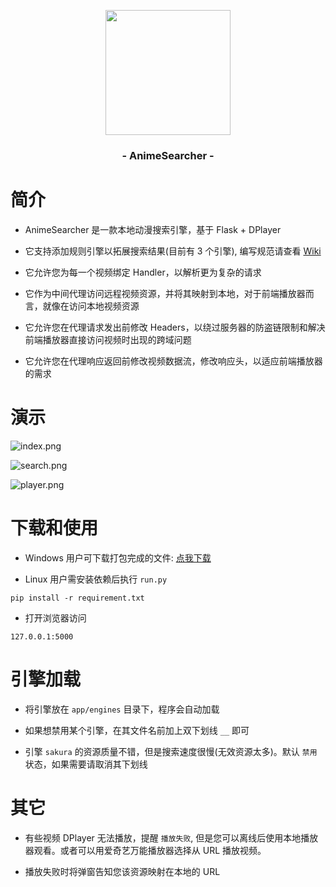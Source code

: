 <p align="center"><img src="http://img03.sogoucdn.com/app/a/100520146/798A9149A43079106F96F2AE7F314779" width="200"></p>
<h3 align="center">- AnimeSearcher -</h3>
 
# 简介  
- AnimeSearcher 是一款本地动漫搜索引擎，基于 Flask + DPlayer  

- 它支持添加规则引擎以拓展搜索结果(目前有 3 个引擎), 编写规范请查看 [Wiki](https://github.com/zaxtyson/AnimeSearcher/wiki)  

- 它允许您为每一个视频绑定 Handler，以解析更为复杂的请求

- 它作为中间代理访问远程视频资源，并将其映射到本地，对于前端播放器而言，就像在访问本地视频资源

- 它允许您在代理请求发出前修改 Headers，以绕过服务器的防盗链限制和解决前端播放器直接访问视频时出现的跨域问题

- 它允许您在代理响应返回前修改视频数据流，修改响应头，以适应前端播放器的需求

# 演示

![index.png](http://img03.sogoucdn.com/app/a/100520146/332EEC17EBAAE98F698BA8822A36CC39)

![search.png](http://img04.sogoucdn.com/app/a/100520146/38D1C370026C5B3E0C44C9ACCAFE192D)

![player.png](http://img01.sogoucdn.com/app/a/100520146/22BD2AEA7D16A0045465AB2C0AD38D82)

# 下载和使用

- Windows 用户可下载打包完成的文件: [点我下载](https://www.lanzous.com/b0f19w6aj)

- Linux 用户需安装依赖后执行 `run.py`
```
pip install -r requirement.txt
```

- 打开浏览器访问
```
127.0.0.1:5000
```

# 引擎加载

- 将引擎放在 `app/engines` 目录下，程序会自动加载

- 如果想禁用某个引擎，在其文件名前加上双下划线 `__` 即可

- 引擎 `sakura` 的资源质量不错，但是搜索速度很慢(无效资源太多)。默认 `禁用` 状态，如果需要请取消其下划线

# 其它

- 有些视频 DPlayer 无法播放，提醒 `播放失败`, 但是您可以离线后使用本地播放器观看。或者可以用爱奇艺万能播放器选择从 URL 播放视频。

- 播放失败时将弹窗告知您该资源映射在本地的 URL